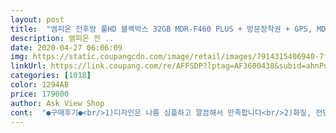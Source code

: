 ```yaml
---
layout: post 
title:  "엠피온 전후방 풀HD 블랙박스 32GB MDR-F460 PLUS + 방문장착권 + GPS, MDR-F460+" 
description: 엠피온 전 ..
date: 2020-04-27 06:06:09 
img: https://static.coupangcdn.com/image/retail/images/7914315406940-7f27c850-338d-4133-95bd-78beba1442b5.jpg 
linkUrl: https://link.coupang.com/re/AFFSDP?lptag=AF3600438&subid=ahnPublicAsk&pageKey=100424804&itemId=306691585&vendorItemId=3756348588&traceid=V0-113-fa0ff9b08b249d39 
categories: [1018] 
color: 1294AB 
price: 179000 
author: Ask View Shop 
cont:  "●구매후기●<br/>1)디자인은 나름 심플하고 깔끔해서 만족합니다<br/>2)화질, 전방화질은 무난하게 잘 보이는 편이고<br/>3)내부 기능들도 나름 다 갖추어져있어요<br/>4)gps는 혹시나 네비사용안하시는분들 에게는 나름 유용하게 쓰일수있다고 생각합니다.<br/> 교통정보상황은 유료로 알고있고 기본적으로 과속단속,이동식은 알려주네요.<br/>.<br/> 다만 네비랑같이사용하니까 이마저도 조금 거슬린다는점 ㅜㅜ<br/>가성비 좋아서 만족합니다<br/>그리고 친절하신 설치기사님께서 기존에 사용하던 충전식 하이패스에<br/>다들 안전운전하세요<br/>모든 기능이 잘 작동하고 있습니다.<br/><br/>설치후 4개월이 지났고, 아직도 잘 사용하고 있습니다.<br/><br/>스마트폰 연동이 안되서 찾아보니 모듈이 필요하네요 구매처좀알려주세요<br/>우선 몇일 되진않았지만 .<br/>.<br/> 지금까지 느낀점이에요 !<br/>이리저리 찾다가 가성비 좋다는 엠피온 블랙박스 구매하게되었는데<br/>이번에 단순 접촉사고가 발생하면서 블랙박스 장착 필요성을 느끼고<br/>저는 무료출장장착쿠폰있지만 물건 받은 당일예약은 어려울거같아서 빨리 장착하고픈 마음에 그냥 업체에서 3만원 주고 장착했습니다<br/>저는운전 5년차이고<br/>전원 케이블을 연결해주셔서 방전 걱정없이 사용 할 수 있도록 해주셨네요.<br/><br/>중고차 2대 타면서 두 차량 모두 블랙박스 미장착 차량이였습니다<br/>첫 블랙박스 사용후기 솔직하게 적어볼게요<br/>쿠팡 배송은 말할것도없이 빨라서 항상 좋습니다<br/>타임랩스도 상황별로 쓸수있게 설정되어있고 , 차선이탈방지기능도 잘 작동되지만 블박 내에 가이드라인에 센터 잘 잡아야 오작동 안하는거같아요 참고하시면 좋을듯, 앞차출발알림이나 신호알림?기능도 잘 되던데 조금의 단점은 골목에서도 다른 차들 헤드라이트가 보일때 없어지거나 해도 작동되는점? 정도고.<br/>.<br/> 이 같은 부가기능들이 소리로만 알려주는게아니고 영어로 화면에 표시된다는점? 운전할때 살짝 거슬리긴합니다<br/>후방은 다른 리뷰에서도 보고구매한거지만 정말 안좋더라구요, 다른 블박들은 어떤지 제가 잘 모르는데,, 뒤 번호판이 거의 안보였습니다<br/>후방화질이 많이많이 아쉽습니다<br/>" 
---
```

